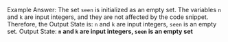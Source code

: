 Example Answer:
The set `seen` is initialized as an empty set. The variables `n` and `k` are input integers, and they are not affected by the code snippet. Therefore, the Output State is: `n` and `k` are input integers, `seen` is an empty set.
Output State: **`n` and `k` are input integers, `seen` is an empty set**